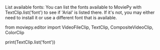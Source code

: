 
List available fonts: You can list the fonts available to MoviePy with TextClip.list('font') to see if 'Arial' is listed there. If it's not, you may either need to install it or use a different font that is available.

from moviepy.editor import VideoFileClip, TextClip, CompositeVideoClip, ColorClip

print(TextClip.list('font'))


